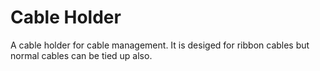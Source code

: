 # Cable Holder
 
A cable holder for cable management. It is desiged for ribbon cables but normal cables can be tied up also.
